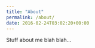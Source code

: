 ```yaml
---
title: "About"
permalink: /about/
date: 2016-02-24T03:02:20+00:00
---
```


Stuff about me blah blah...
